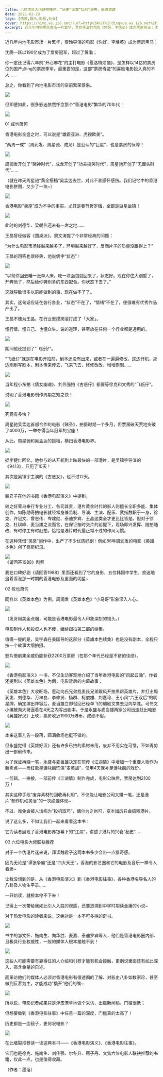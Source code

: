```yaml
---
title: 六位电影大佬联袂推荐，“秘史”无数“猛料”遍布，值得收藏
date: 2021-02-28
tags: [情感,娱乐,影视,社会]
cover: https://nimg.ws.126.net/?url=http%3A%2F%2Fdingyue.ws.126.net%2F2021%2F0228%2F31bdb1b7j00qp8d9v000hc000hs0082g.jpg&thumbnail=650x2147483647&quality=80&type=jpg
excerpt: 近几年内地电影市场一片繁华，贾玲导演的电影《你好，李焕英》成为票房黑马；沈腾一跃以190亿成为了票房冠军，超过了黄渤；你一定还记得六年前“开心麻花”的主打电影《夏洛特烦恼》，是怎样以14亿的票房位列国产点ing的票房季军，最重要的是
---
```

近几年内地电影市场一片繁华，贾玲导演的电影《你好，李焕英》成为票房黑马；

沈腾一跃以190亿成为了票房冠军，超过了黄渤；

你一定还记得六年前“开心麻花”的主打电影《夏洛特烦恼》，是怎样以14亿的票房位列国产点ing的票房季军，最重要的是，这部“票房奇迹”的喜剧电影投入真的不大……

总之，你看到了内地电影市场的空前繁荣景象。

![](https://nimg.ws.126.net/?url=http%3A%2F%2Fdingyue.ws.126.net%2F2021%2F0228%2F31bdb1b7j00qp8d9v000hc000hs0082g.jpg&thumbnail=650x2147483647&quality=80&type=jpg)  

但即便如此，很多影迷依然怀念那个“香港电影”繁华的70年代！

![](http://dingyue.ws.126.net/2021/0228/57aedb98g00qp8d9w01hxc000b40069g.gif)  

01 成也萧何

香港电影全盛之时，可以说是“雄霸亚洲、虎视欧美”。

“两周一成”（周润发、周星驰、成龙）是公认的“巨星”，也是票房的保障！

![](https://nimg.ws.126.net/?url=http%3A%2F%2Fdingyue.ws.126.net%2F2021%2F0228%2F1146e8b8j00qp8d9x000vc000dw007ug.jpg&thumbnail=650x2147483647&quality=80&type=jpg)  

周润发开创了“赌神时代”，成龙开创了“功夫搞笑时代”，周星驰开创了“无厘头时代”……

（就在昨天周星驰“黄金搭档”吴孟达去世，对此不甚感怀感伤。我们记忆中的香港电影拼图，又少了一块~）

![](https://nimg.ws.126.net/?url=http%3A%2F%2Fdingyue.ws.126.net%2F2021%2F0228%2Fe4bfe45dj00qp8d9y000lc000dw009rg.jpg&thumbnail=650x2147483647&quality=80&type=jpg)  

香港电影“卖座”成为不争的事实，尤其是春节贺岁档，全部是巨星坐镇！

![](http://dingyue.ws.126.net/2021/0228/13bce7f8g00qp8d9z03iuc000ew008cg.gif)  

此时的刘德华、梁朝伟还未有一席之地……

王晶曾经做客《圆桌派》，窦文涛提了个非常经典的问题：

“为什么电影市场钱越来越多了，环境越来越好了，反而片子的质量没跟得上？”

王晶的回答也很经典，他说俩字“状态”！

![](https://nimg.ws.126.net/?url=http%3A%2F%2Fdingyue.ws.126.net%2F2021%2F0228%2Fe1a08ef2j00qp8da0000cc000cp006wg.jpg&thumbnail=650x2147483647&quality=80&type=jpg)  

“以前你回去睡一张单人床，吃一块面包就回来了，状态好。现在你住大别墅了，开奔驰了，然后给你特别多的东西配合。你状态下去了。”

这就导致很多以前能做到的事，现在做不了了。

其实，这句话应证在各行各业，“状态”不在了，“情绪”不在了，便很难有优秀作品产出了。

王晶不愧为王晶，在行业里摸爬滚打成了「大家」。

懂行情、懂自己、也懂众生。说的道理，甚至放在任何一个行业都是通用的。

![](https://nimg.ws.126.net/?url=http%3A%2F%2Fdingyue.ws.126.net%2F2021%2F0228%2F8a57cf91j00qp8da00009c0008y005bg.jpg&thumbnail=650x2147483647&quality=80&type=jpg)  

期间他还提到了“飞纸仔”。

“飞纸仔”就是在电影开拍前，剧本还没有出来，或者在一遍遍修改，这边开机，那边刷刷写剧本，剧本传来传去，飞来飞去，修修改改，增增删删……

![](https://nimg.ws.126.net/?url=http%3A%2F%2Fdingyue.ws.126.net%2F2021%2F0228%2F849a71b6p00qp8da1009wc000hs00byg.png&thumbnail=650x2147483647&quality=80&type=jpg)  

当年程小东拍《倩女幽魂》、刘伟强拍《古惑仔》都要等徐克和文秀的“飞纸仔”。

说明了香港电影制作周期之短之快！

![](https://nimg.ws.126.net/?url=http%3A%2F%2Fdingyue.ws.126.net%2F2021%2F0228%2F77f0e31aj00qp8da5000rc000co00e6g.jpg&thumbnail=650x2147483647&quality=80&type=jpg)  

究竟有多快？

周星驰吴孟达首部合作的电影《赌圣》，拍摄时期一个多月，但票房破天荒地突破了4000万，一举夺得当年冠军的宝座！

从此，周星驰和吴孟达的搭档，横扫香港电影界。

![](http://dingyue.ws.126.net/2021/0228/e62ed3f0g00qp8da501lvc000hs009dg.gif)  

据李健仁回忆，他参与的从开机到上映最快的一部港片，是吴镇宇导演的《9413》，只用了10天！

其次是吴镇宇主演的《古惑女》，也不过12天。

![](https://nimg.ws.126.net/?url=http%3A%2F%2Fdingyue.ws.126.net%2F2021%2F0228%2F8e164f9aj00qp8da60016c000hs00ahg.jpg&thumbnail=650x2147483647&quality=80&type=jpg)  

魏君子在他的书籍《香港电影演义》中提到，

较之好莱乌奉行专业分工、各司其责，港片黄金时代的影人则擅长全职多能、集体创作。如陈勋奇拍电影就经常身兼监制、导演、主演、配乐、武指数职于一身，徐克、许冠文、曾志伟、岑建勋、泰迪罗宾、王晶这类全才更比比皆是。但对于徐克、杜琪峰、麦当雄之流而言，在保证按时交片的前提下，现场即兴发挥、随拍随改、有时停工有时赶拍，恰恰是港片时代最正常不过的作风习惯。

在这种凭借“灵感”创作中，出产了不少优质好剧！例如86年周润发的电影《英雄本色》创了票房纪录。

![](https://nimg.ws.126.net/?url=http%3A%2F%2Fdingyue.ws.126.net%2F2021%2F0228%2F3a96c7b9j00qp8da7000tc000d700deg.jpg&thumbnail=650x2147483647&quality=80&type=jpg)  
《请回答1988》剧照  

我在口碑好剧《请回答1988》里面还看到了它的身影，五位韩国中学生，痴迷地追着香港那一时期的香港电影及里面的明星~

02 败也萧何

同样以《英雄本色》为例，周润发《英雄本色》“小马哥”形象深入人心。

![](http://dingyue.ws.126.net/2021/0228/cbe0d847g00qp8da800qfc000cb0062g.gif)  

（发哥用美金点烟，可能是香港电影最令人印象深刻的镜头。）

电影制作人和投资人也不傻，继续跟拍第二部的续集。

值得一提的是，吴宇森在美国导的这部分《英雄本色续集》也是没有剧本，全程只按一个故事大纲拍摄。

影片借前集余威仍能斩获2200万票房（在那个年代已经是不错的佳绩）。

![](https://nimg.ws.126.net/?url=http%3A%2F%2Fdingyue.ws.126.net%2F2021%2F0228%2F462be62aj00qp8da90014c000hs009lg.jpg&thumbnail=650x2147483647&quality=80&type=jpg)  

《香港电影演义》一书，不仅生动客观地介绍了当年香港电影的“风起云涌”，作者还提到以《英雄本色》为例，电影背后的内幕故事：

《英雄本色》大收旺场，惹动向氏兄弟找麦氏兄弟跟风开拍黑帮英雄片，并打出周润发、刘德华、万梓良、李修贤、杨群、柯俊雄、刘嘉玲、王小凤“六王双后”的明星牌。确定演出阵容后，麦当雄立即召回已经单飞的编剧文携去见向华胜。可怜文小编被向大哥逼着在4天之内写出剧本，于是永盛与麦当雄两家公司迅速赶出电影《英雄好汉》上映，票房收近1900万港币，成绩不俗。

![](https://nimg.ws.126.net/?url=http%3A%2F%2Fdingyue.ws.126.net%2F2021%2F0228%2Fb2294a60p00qp8da9008sc000hs009tg.png&thumbnail=650x2147483647&quality=80&type=jpg)  

本来这事儿告一段落，圆满收场也挺不错的。

但永盛觉得《英雄好汉》还有许多已拍的素材未用，废弃不用实在可惜，不如再剪出一部前传来。

为了保证再赚一笔，永盛与麦当雄决定在前传《江湖情》中增加一个重要人物作为新卖点——当红歌星谭咏麟饰演“麦英雄”，仅用4天就补足谭咏麟的戏份。

一剪辑，一拼接，一部前传《江湖情》制作完成，电影公映后，票房达到2100万！

其实这种手段“废弃素材的回收再利用”，不仅能让电影公司又赚一笔，还是港片“制作机动灵活”的一次绝佳体现~

不过，难免会被人话病为“投机取巧”，偶尔为之尚可，变本加厉只会搞残港片。

说了这么多，不如让我们一起来看看这本书：

它为读者展现了香港电影界银幕下的“江湖”，讲述了港片的兴衰“秘史”......

03 六位电影大佬联袂推荐

对于一个伪港片迷来说，拜读魏君子这两本书多少会带一点猎奇感。

因为无论是“谭张争霸”还是“四大天王”，香港的影艺圈和它的电影及音乐一样令人着迷~

让我没想到的是，从《香港电影演义》到《香港电影往事》，各种香港名导名人的八卦及人物生平录......

一开始读，就根本停不下来！

记得上一次带给我如此引人入胜的观感，还要追溯到中学时期读金庸的小说~

对于热爱电影的读者来说，这绝对是一本不可多得的奇书。

![](https://nimg.ws.126.net/?url=http%3A%2F%2Fdingyue.ws.126.net%2F2021%2F0228%2Fa7bd15f4j00qp8da9000uc000hs00blg.jpg&thumbnail=650x2147483647&quality=80&type=jpg)  

书中的邹文怀、施南生、向华胜、麦嘉、泰迪罗宾等人，他们是香港电影圈内部、且极具行业权威性，一般的媒体人根本接触不到！

![](https://nimg.ws.126.net/?url=http%3A%2F%2Fdingyue.ws.126.net%2F2021%2F0228%2F2d4ec4edj00qp8daa000yc000hs00dcg.jpg&thumbnail=650x2147483647&quality=80&type=jpg)  

这些人可能需要有靠得住的人介绍和引荐才能有机会接触，更别说里面还有如此深入、高含金量的自述。

而采访他们的媒体人必须对香港电影有很透彻的了解、对影史八卦如数家珍，甚至做到反客为主，才能成功“撬开”他们的嘴~

![](https://nimg.ws.126.net/?url=http%3A%2F%2Fdingyue.ws.126.net%2F2021%2F0228%2Fb859cbfej00qp8daa000rc000hs008ng.jpg&thumbnail=650x2147483647&quality=80&type=jpg)  

所以说，电影记者如果只是浮皮潦草地做个采访、出篇新闻稿，门槛很低；

但想要做到《香港电影往事》中任意一篇的深度，门槛真的太高了！

历史都是一面镜子，更何况电影？

![](https://nimg.ws.126.net/?url=http%3A%2F%2Fdingyue.ws.126.net%2F2021%2F0228%2F4ddb3a7ej00qp8dac000jc000hs00bvg.jpg&thumbnail=650x2147483647&quality=80&type=jpg)  

在此墙裂推荐读一读这两本书——《香港电影演义》、《香港电影往事》。

它们也是徐克、施南生、刘伟强、尔冬升、甄子丹、文隽六位电影人联袂推荐的书籍，仅此一点，也是值得收藏。

（作者：墨落）

